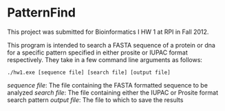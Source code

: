 # PatternFind

This project was submitted for Bioinformatics I HW 1 at RPI in Fall 2012.

This program is intended to search a FASTA sequence of a  protein or dna for a specific pattern specified in either prosite or IUPAC format respectively.  They take in a few command line arguments as follows:

```
./hw1.exe [sequence file] [search file] [output file]
```

*sequence file*: The file containing the FASTA formatted sequence to be analyzed 
*search file*: The file containing either the IUPAC or Prosite format search pattern
*output file*: The file to which to save the results